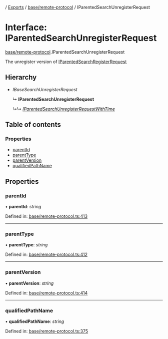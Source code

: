 [](../README.md) / [Exports](../modules.md) / [base/remote-protocol](../modules/base_remote_protocol.md) / IParentedSearchUnregisterRequest

# Interface: IParentedSearchUnregisterRequest

[base/remote-protocol](../modules/base_remote_protocol.md).IParentedSearchUnregisterRequest

The unregister version of [IParentedSearchRegisterRequest](base_remote_protocol.iparentedsearchregisterrequest.md)

## Hierarchy

* *IBaseSearchUnregisterRequest*

  ↳ **IParentedSearchUnregisterRequest**

  ↳↳ [*IParentedSearchUnregisterRequestWithTime*](client_internal_testing.iparentedsearchunregisterrequestwithtime.md)

## Table of contents

### Properties

- [parentId](base_remote_protocol.iparentedsearchunregisterrequest.md#parentid)
- [parentType](base_remote_protocol.iparentedsearchunregisterrequest.md#parenttype)
- [parentVersion](base_remote_protocol.iparentedsearchunregisterrequest.md#parentversion)
- [qualifiedPathName](base_remote_protocol.iparentedsearchunregisterrequest.md#qualifiedpathname)

## Properties

### parentId

• **parentId**: *string*

Defined in: [base/remote-protocol.ts:413](https://github.com/onzag/itemize/blob/0e9b128c/base/remote-protocol.ts#L413)

___

### parentType

• **parentType**: *string*

Defined in: [base/remote-protocol.ts:412](https://github.com/onzag/itemize/blob/0e9b128c/base/remote-protocol.ts#L412)

___

### parentVersion

• **parentVersion**: *string*

Defined in: [base/remote-protocol.ts:414](https://github.com/onzag/itemize/blob/0e9b128c/base/remote-protocol.ts#L414)

___

### qualifiedPathName

• **qualifiedPathName**: *string*

Defined in: [base/remote-protocol.ts:375](https://github.com/onzag/itemize/blob/0e9b128c/base/remote-protocol.ts#L375)
